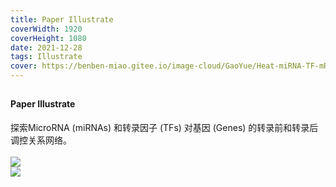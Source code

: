 ```yaml
---
title: Paper Illustrate
coverWidth: 1920
coverHeight: 1080
date: 2021-12-28
tags: Illustrate
cover: https://benben-miao.gitee.io/image-cloud/GaoYue/Heat-miRNA-TF-mRNA-Network.png
---
```


<!-- <div style="background-color: #eeeeee; width: 120px; padding:5px 20px; border-radius: 3px;">Read More</div> -->
<!-- more -->

## 
#### Paper Illustrate
<div class="card">
探索MicroRNA (miRNAs) 和转录因子 (TFs) 对基因 (Genes) 的转录前和转录后调控关系网络。
</div>
<br/>
<img src="https://benben-miao.gitee.io/image-cloud/GaoYue/Heat-miRNA-TF-mRNA-Network-AI.png">
<br/>
<img src="https://benben-miao.gitee.io/image-cloud/GaoYue/Heat-miRNA-TF-mRNA-Network.png">